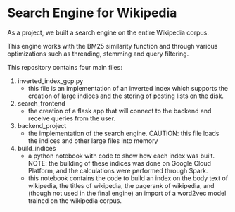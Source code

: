 # Search Engine for Wikipedia

As a project, we built a search engine on the entire Wikipedia corpus. 

This engine works with the BM25 similarity function and through various optimizations such as threading, stemming and query filtering.


This repository contains four main files:
1. inverted_index_gcp.py
   - this file is an implementation of an inverted index which supports the creation of large indices and the storing of posting lists on the disk.
2. search_frontend
   - the creation of a flask app that will connect to the backend and receive queries from the user.
3. backend_project
   - the implementation of the search engine. CAUTION: this file loads the indices and other large files into memory
4. build_indices
   - a python notebook with code to show how each index was built. NOTE: the building of these indices was done on Google Cloud Platform, and the calculations were performed through Spark.
   - this notebook contains the code to build an index on the body text of wikipedia, the titles of wikipedia, the pagerank of wikipedia,
   and (though not used in the final engine) an import of a word2vec model trained on the wikipedia corpus.
   
